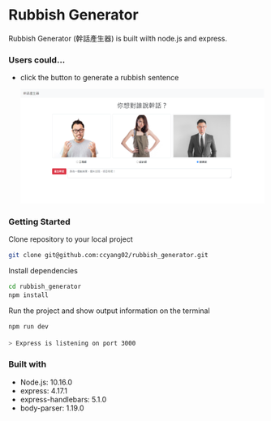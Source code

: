 # Rubbish Generator

Rubbish Generator (幹話產生器) is built wilth node.js and express.

### Users could...

- click the button to generate a rubbish sentence

  ![webpages](./public/images/clips.png)


### Getting Started

Clone repository to your local project

```bash
git clone git@github.com:ccyang02/rubbish_generator.git
```

Install dependencies

```bash
cd rubbish_generator
npm install
```

Run the project and show output information on the terminal

```bash
npm run dev

> Express is listening on port 3000
```

### Built with

- Node.js: 10.16.0
- express: 4.17.1
- express-handlebars: 5.1.0
- body-parser: 1.19.0